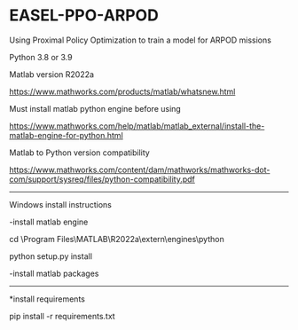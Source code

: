 # EASEL-PPO-ARPOD
Using Proximal Policy Optimization to train a model for ARPOD missions

Python 3.8 or 3.9

Matlab version R2022a

https://www.mathworks.com/products/matlab/whatsnew.html

Must install matlab python engine before using

https://www.mathworks.com/help/matlab/matlab_external/install-the-matlab-engine-for-python.html

Matlab to Python version compatibility

https://www.mathworks.com/content/dam/mathworks/mathworks-dot-com/support/sysreq/files/python-compatibility.pdf

---------------------------------
Windows install instructions

-install matlab engine

cd \Program Files\MATLAB\R2022a\extern\engines\python

python setup.py install

-install matlab packages


---

*install requirements

pip install -r requirements.txt
